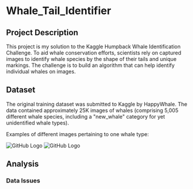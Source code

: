 # Whale_Tail_Identifier

## Project Description

This project is my solution to the Kaggle Humpback Whale Identification Challenge. To aid whale conservation efforts, scientists rely on captured images to identify whale species by the shape of their tails and unique markings. The challenge is to build an algorithm that can help identify individual whales on images. 

## Dataset

The original training dataset was submitted to Kaggle by HappyWhale. The data contained approximately 25K images of whales (comprising 5,005 different whale species, including a "new_whale" category for yet unidentified whale types). 

Examples of different images pertaining to one whale type:

![GitHub Logo](/whale1.png)
![GitHub Logo](/whale2.png)

## Analysis

### Data Issues

